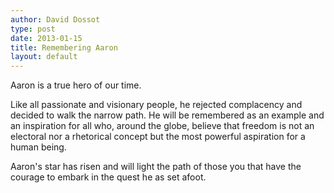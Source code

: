 ```yaml
---
author: David Dossot
type: post
date: 2013-01-15
title: Remembering Aaron
layout: default
---
```

Aaron is a true hero of our time.

Like all passionate and visionary people, he rejected complacency and decided to walk the narrow path. He will be remembered as an example and an inspiration for all who, around the globe, believe that freedom is not an electoral nor a rhetorical concept but the most powerful aspiration for a human being.

Aaron's star has risen and will light the path of those you that have the courage to embark in the quest he as set afoot.
